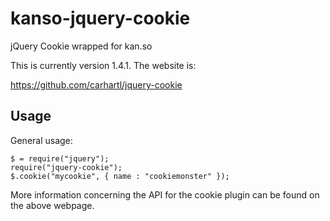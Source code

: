 kanso-jquery-cookie
===================

jQuery Cookie wrapped for kan.so 

This is currently version 1.4.1.  The website is:

https://github.com/carhartl/jquery-cookie

Usage
-----

General usage:

```
$ = require("jquery");
require("jquery-cookie");
$.cookie("mycookie", { name : "cookiemonster" });
```

More information concerning the API for the cookie plugin can be found on the
above webpage.  

